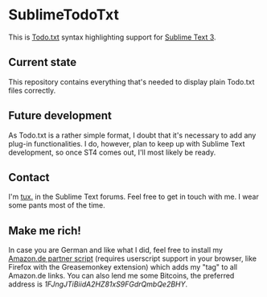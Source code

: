 # SublimeTodoTxt #

This is [Todo.txt](http://todotxt.com) syntax highlighting support for [Sublime Text 3](http://www.sublimetext.com).

## Current state ##

This repository contains everything that's needed to display plain Todo.txt files correctly.

## Future development ##

As Todo.txt is a rather simple format, I doubt that it's necessary to add any plug-in functionalities. I do, however, plan to keep up with Sublime Text development, so once ST4 comes out, I'll most likely be ready.

## Contact ##

I'm [tux.](http://www.sublimetext.com/forum/memberlist.php?mode=viewprofile&u=1548) in the Sublime Text forums. Feel free to get in touch with me. I wear some pants most of the time.

## Make me rich! ##

In case you are German and like what I did, feel free to install my [Amazon.de partner script](http://home.arcor.de/der_tuxman/userscripts/hf20.partnerlinks.user.js) (requires userscript support in your browser, like Firefox with the Greasemonkey extension) which adds my "tag" to all Amazon.de links. You can also lend me some Bitcoins, the preferred address is *1FJngJTiBiidA2HZ81xS9FGdrQmbQe2BHY*.